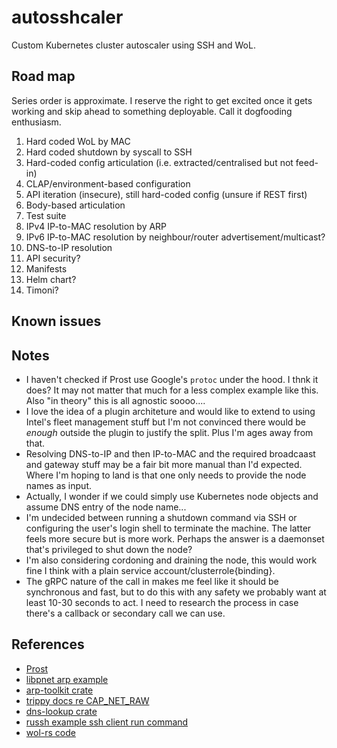 # autosshcaler

Custom Kubernetes cluster autoscaler using SSH and WoL.

## Road map

Series order is approximate.
I reserve the right to get excited once it gets working and skip ahead to something deployable.
Call it dogfooding enthusiasm.

1. Hard coded WoL by MAC
1. Hard coded shutdown by syscall to SSH
1. Hard-coded config articulation (i.e. extracted/centralised but not feed-in)
1. CLAP/environment-based configuration
1. API iteration (insecure), still hard-coded config (unsure if REST first)
1. Body-based articulation
1. Test suite
1. IPv4 IP-to-MAC resolution by ARP
1. IPv6 IP-to-MAC resolution by neighbour/router advertisement/multicast?
1. DNS-to-IP resolution
1. API security?
1. Manifests
1. Helm chart?
1. Timoni?

## Known issues

## Notes

- I haven't checked if Prost use Google's `protoc` under the hood.
  I thnk it does?
  It may not matter that much for a less complex example like this.
  Also "in theory" this is all agnostic soooo....
- I love the idea of a plugin architeture and would like to extend to using
  Intel's fleet management stuff but I'm not convinced there would be _enough_
  outside the plugin to justify the split.
  Plus I'm ages away from that.
- Resolving DNS-to-IP and then IP-to-MAC and the required broadcaast and gateway
  stuff may be a fair bit more manual than I'd expected.
  Where I'm hoping to land is that one only needs to provide the node names as input.
- Actually, I wonder if we could simply use Kubernetes node objects and assume DNS entry of the node name...
- I'm undecided between running a shutdown command via SSH or configuring the user's
  login shell to terminate the machine. The latter feels more secure but is more work.
  Perhaps the answer is a daemonset that's privileged to shut down the node?
- I'm also considering cordoning and draining the node, this would work fine I think
  with a plain service account/clusterrole{binding}.
- The gRPC nature of the call in makes me feel like it should be synchronous and fast,
  but to do this with any safety we probably want at least 10-30 seconds to act.
  I need to research the process in case there's a callback or secondary call we can use.

## References

- [Prost](https://github.com/tokio-rs/prost)
- [libpnet arp example](https://github.com/libpnet/libpnet/blob/main/examples/arp_packet.rs)
- [arp-toolkit crate](https://crates.io/crates/arp-toolkit)
- [trippy docs re CAP_NET_RAW](https://docs.rs/trippy/latest/trippy/#privileges)
- [dns-lookup crate](https://crates.io/crates/dns-lookup)
- [russh example ssh client run command](https://github.com/warp-tech/russh/blob/main/russh/examples/client_exec_simple.rs)
- [wol-rs code](https://github.com/fengyc/wol-rs/blob/main/src/lib.rs)
